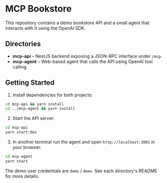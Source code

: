 # MCP Bookstore

This repository contains a demo bookstore API and a small agent that interacts with it using the OpenAI SDK.

## Directories

- **mcp-api** – NestJS backend exposing a JSON-RPC interface under `/mcp`.
- **mcp-agent** – Web-based agent that calls the API using OpenAI tool calling.

## Getting Started

1. Install dependencies for both projects:

```bash
cd mcp-api && yarn install
cd ../mcp-agent && yarn install
```

2. Start the API server:

```bash
cd mcp-api
yarn start:dev
```

3. In another terminal run the agent and open `http://localhost:3001` in your browser:

```bash
cd mcp-agent
yarn start
```

The demo user credentials are `demo` / `demo`.
See each directory's README for more details.
